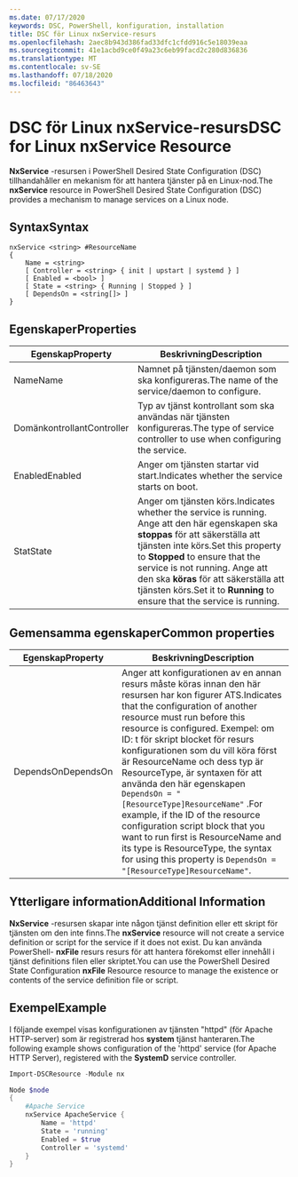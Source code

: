 ```yaml
---
ms.date: 07/17/2020
keywords: DSC, PowerShell, konfiguration, installation
title: DSC för Linux nxService-resurs
ms.openlocfilehash: 2aec8b943d386fad33dfc1cfdd916c5e18039eaa
ms.sourcegitcommit: 41e1acbd9ce0f49a23c6eb99facd2c280d836836
ms.translationtype: MT
ms.contentlocale: sv-SE
ms.lasthandoff: 07/18/2020
ms.locfileid: "86463643"
---
```

# <a name="dsc-for-linux-nxservice-resource"></a><span data-ttu-id="27bac-103">DSC för Linux nxService-resurs</span><span class="sxs-lookup"><span data-stu-id="27bac-103">DSC for Linux nxService Resource</span></span>

<span data-ttu-id="27bac-104">**NxService** -resursen i PowerShell Desired State Configuration (DSC) tillhandahåller en mekanism för att hantera tjänster på en Linux-nod.</span><span class="sxs-lookup"><span data-stu-id="27bac-104">The **nxService** resource in PowerShell Desired State Configuration (DSC) provides a mechanism to manage services on a Linux node.</span></span>

## <a name="syntax"></a><span data-ttu-id="27bac-105">Syntax</span><span class="sxs-lookup"><span data-stu-id="27bac-105">Syntax</span></span>

```Syntax
nxService <string> #ResourceName
{
    Name = <string>
    [ Controller = <string> { init | upstart | systemd } ]
    [ Enabled = <bool> ]
    [ State = <string> { Running | Stopped } ]
    [ DependsOn = <string[]> ]
}
```

## <a name="properties"></a><span data-ttu-id="27bac-106">Egenskaper</span><span class="sxs-lookup"><span data-stu-id="27bac-106">Properties</span></span>

|<span data-ttu-id="27bac-107">Egenskap</span><span class="sxs-lookup"><span data-stu-id="27bac-107">Property</span></span> |<span data-ttu-id="27bac-108">Beskrivning</span><span class="sxs-lookup"><span data-stu-id="27bac-108">Description</span></span> |
|---|---|
|<span data-ttu-id="27bac-109">Name</span><span class="sxs-lookup"><span data-stu-id="27bac-109">Name</span></span> |<span data-ttu-id="27bac-110">Namnet på tjänsten/daemon som ska konfigureras.</span><span class="sxs-lookup"><span data-stu-id="27bac-110">The name of the service/daemon to configure.</span></span> |
|<span data-ttu-id="27bac-111">Domänkontrollant</span><span class="sxs-lookup"><span data-stu-id="27bac-111">Controller</span></span> |<span data-ttu-id="27bac-112">Typ av tjänst kontrollant som ska användas när tjänsten konfigureras.</span><span class="sxs-lookup"><span data-stu-id="27bac-112">The type of service controller to use when configuring the service.</span></span> |
|<span data-ttu-id="27bac-113">Enabled</span><span class="sxs-lookup"><span data-stu-id="27bac-113">Enabled</span></span> |<span data-ttu-id="27bac-114">Anger om tjänsten startar vid start.</span><span class="sxs-lookup"><span data-stu-id="27bac-114">Indicates whether the service starts on boot.</span></span> |
|<span data-ttu-id="27bac-115">Stat</span><span class="sxs-lookup"><span data-stu-id="27bac-115">State</span></span> |<span data-ttu-id="27bac-116">Anger om tjänsten körs.</span><span class="sxs-lookup"><span data-stu-id="27bac-116">Indicates whether the service is running.</span></span> <span data-ttu-id="27bac-117">Ange att den här egenskapen ska **stoppas** för att säkerställa att tjänsten inte körs.</span><span class="sxs-lookup"><span data-stu-id="27bac-117">Set this property to **Stopped** to ensure that the service is not running.</span></span> <span data-ttu-id="27bac-118">Ange att den ska **köras** för att säkerställa att tjänsten körs.</span><span class="sxs-lookup"><span data-stu-id="27bac-118">Set it to **Running** to ensure that the service is running.</span></span> |

## <a name="common-properties"></a><span data-ttu-id="27bac-119">Gemensamma egenskaper</span><span class="sxs-lookup"><span data-stu-id="27bac-119">Common properties</span></span>

|<span data-ttu-id="27bac-120">Egenskap</span><span class="sxs-lookup"><span data-stu-id="27bac-120">Property</span></span> |<span data-ttu-id="27bac-121">Beskrivning</span><span class="sxs-lookup"><span data-stu-id="27bac-121">Description</span></span> |
|---|---|
|<span data-ttu-id="27bac-122">DependsOn</span><span class="sxs-lookup"><span data-stu-id="27bac-122">DependsOn</span></span> |<span data-ttu-id="27bac-123">Anger att konfigurationen av en annan resurs måste köras innan den här resursen har kon figurer ATS.</span><span class="sxs-lookup"><span data-stu-id="27bac-123">Indicates that the configuration of another resource must run before this resource is configured.</span></span> <span data-ttu-id="27bac-124">Exempel: om ID: t för skript blocket för resurs konfigurationen som du vill köra först är ResourceName och dess typ är ResourceType, är syntaxen för att använda den här egenskapen `DependsOn = "[ResourceType]ResourceName"` .</span><span class="sxs-lookup"><span data-stu-id="27bac-124">For example, if the ID of the resource configuration script block that you want to run first is ResourceName and its type is ResourceType, the syntax for using this property is `DependsOn = "[ResourceType]ResourceName"`.</span></span> |

## <a name="additional-information"></a><span data-ttu-id="27bac-125">Ytterligare information</span><span class="sxs-lookup"><span data-stu-id="27bac-125">Additional Information</span></span>

<span data-ttu-id="27bac-126">**NxService** -resursen skapar inte någon tjänst definition eller ett skript för tjänsten om den inte finns.</span><span class="sxs-lookup"><span data-stu-id="27bac-126">The **nxService** resource will not create a service definition or script for the service if it does not exist.</span></span> <span data-ttu-id="27bac-127">Du kan använda PowerShell- **nxFile** resurs resurs för att hantera förekomst eller innehåll i tjänst definitions filen eller skriptet.</span><span class="sxs-lookup"><span data-stu-id="27bac-127">You can use the PowerShell Desired State Configuration **nxFile** Resource resource to manage the existence or contents of the service definition file or script.</span></span>

## <a name="example"></a><span data-ttu-id="27bac-128">Exempel</span><span class="sxs-lookup"><span data-stu-id="27bac-128">Example</span></span>

<span data-ttu-id="27bac-129">I följande exempel visas konfigurationen av tjänsten "httpd" (för Apache HTTP-server) som är registrerad hos **system** tjänst hanteraren.</span><span class="sxs-lookup"><span data-stu-id="27bac-129">The following example shows configuration of the 'httpd' service (for Apache HTTP Server), registered with the **SystemD** service controller.</span></span>

```powershell
Import-DSCResource -Module nx

Node $node
{
    #Apache Service
    nxService ApacheService {
        Name = 'httpd'
        State = 'running'
        Enabled = $true
        Controller = 'systemd'
    }
}
```
